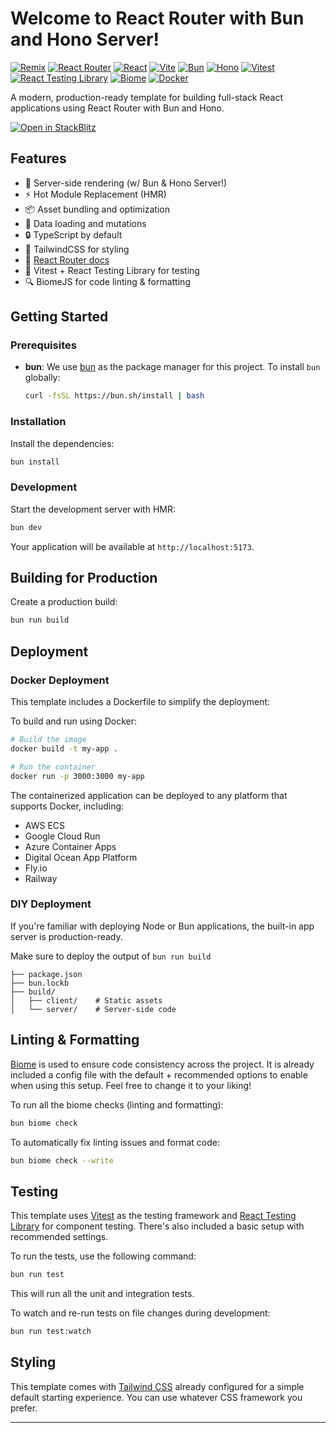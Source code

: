 # Welcome to React Router with Bun and Hono Server!

[![Remix](https://img.shields.io/badge/Remix-000?logo=remix&logoColor=fff)](https://remix.run/)
[![React Router](https://img.shields.io/badge/-React%20Router-CA4245?style=flat&logo=reactrouter&logoColor=white)](https://reactrouter.com/)
[![React](https://img.shields.io/badge/React-%2320232a.svg?logo=react&logoColor=%2361DAFB)](https://react.dev/)
[![Vite](https://img.shields.io/badge/Vite-646CFF?logo=vite&logoColor=fff)](https://vitejs.dev/)
[![Bun](https://img.shields.io/badge/-Bun-000000?style=flat&logo=bun&logoColor=white)](https://bun.sh/)
[![Hono](https://img.shields.io/badge/-Hono-E36002?style=flat&logo=hono&logoColor=white)](https://hono.dev/)
[![Vitest](https://img.shields.io/badge/-Vitest-6E9F18?style=flat&logo=vitest&logoColor=white)](https://vitest.dev/)
[![React Testing Library](https://img.shields.io/badge/-Testing%20Library-E33332?style=flat&logo=testinglibrary&logoColor=white)](https://testing-library.com/docs/react-testing-library/intro/)
[![Biome](https://img.shields.io/badge/-Biome-60A5FA?style=flat&logo=biome&logoColor=white)](https://biomejs.dev)
[![Docker](https://img.shields.io/badge/-Docker-2496ED?style=flat&logo=docker&logoColor=white)](https://www.docker.com/)

A modern, production-ready template for building full-stack React applications using React Router with Bun and Hono.

[![Open in StackBlitz](https://developer.stackblitz.com/img/open_in_stackblitz.svg)](https://stackblitz.com/github/jpcpereira93/react-router-bun-hono-template/tree/main/default)

## Features

- 🚀 Server-side rendering (w/ Bun & Hono Server!)
- ⚡️ Hot Module Replacement (HMR)
- 📦 Asset bundling and optimization
- 🔄 Data loading and mutations
- 🔒 TypeScript by default
- 🎉 TailwindCSS for styling
- 📖 [React Router docs](https://reactrouter.com/)
- 🧪 Vitest + React Testing Library for testing
- 🔍 BiomeJS for code linting & formatting

## Getting Started

### Prerequisites

- **bun**: We use [bun](https://bun.sh/) as the package manager for this project. To install `bun` globally:

  ```bash
  curl -fsSL https://bun.sh/install | bash
  ```

### Installation

Install the dependencies:

```bash
bun install
```

### Development

Start the development server with HMR:

```bash
bun dev
```

Your application will be available at `http://localhost:5173`.

## Building for Production

Create a production build:

```bash
bun run build
```

## Deployment

### Docker Deployment

This template includes a Dockerfile to simplify the deployment:

To build and run using Docker:

```bash
# Build the image
docker build -t my-app .

# Run the container
docker run -p 3000:3000 my-app
```

The containerized application can be deployed to any platform that supports Docker, including:

- AWS ECS
- Google Cloud Run
- Azure Container Apps
- Digital Ocean App Platform
- Fly.io
- Railway

### DIY Deployment

If you're familiar with deploying Node or Bun applications, the built-in app server is production-ready.

Make sure to deploy the output of `bun run build`

```
├── package.json
├── bun.lockb
├── build/
│   ├── client/    # Static assets
│   └── server/    # Server-side code
```

## Linting & Formatting

[Biome](https://biomejs.dev/) is used to ensure code consistency across the project. It is already included a config file with the default + recommended options to enable when using this setup. Feel free to change it to your liking!

To run all the biome checks (linting and formatting):

```bash
bun biome check
```

To automatically fix linting issues and format code:

```bash
bun biome check --write
```

## Testing

This template uses [Vitest](https://vitest.dev/) as the testing framework and [React Testing Library](https://testing-library.com/docs/react-testing-library/intro/) for component testing. There's also included a basic setup with recommended settings.

To run the tests, use the following command:

```bash
bun run test
```

This will run all the unit and integration tests.

To watch and re-run tests on file changes during development:

```bash
bun run test:watch
```

## Styling

This template comes with [Tailwind CSS](https://tailwindcss.com/) already configured for a simple default starting experience. You can use whatever CSS framework you prefer.

---
